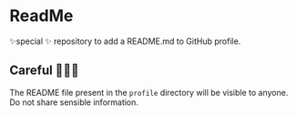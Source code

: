 # ReadMe
✨special ✨ repository to add a README.md to GitHub profile.

## Careful 🚨🚨🚨

The README file present in the `profile` directory will be visible to anyone. Do not share sensible information.
